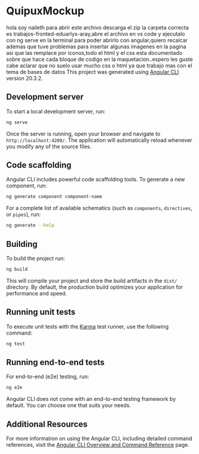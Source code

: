 # QuipuxMockup
hola soy naileth para abrir este archivo descarga el zip la carpeta correcta es trabajos-fronted-eduarlys-aray,abre el archivo en vs code y ejecutalo con ng serve en la terminal para poder abrirlo con angular,quiero recalcar ademas que tuve problemas para insertar algunas imagenes en la pagina asi que las remplace por iconos,todo el html y el css esta documentado sobre que hace cada bloque de codigo en la maquetacion..espero les guste cabe aclarar que no suelo usar mucho css o html ya que trabajo mas con el tema de bases de datos
This project was generated using [Angular CLI](https://github.com/angular/angular-cli) version 20.3.2.

## Development server

To start a local development server, run:

```bash
ng serve
```

Once the server is running, open your browser and navigate to `http://localhost:4200/`. The application will automatically reload whenever you modify any of the source files.

## Code scaffolding

Angular CLI includes powerful code scaffolding tools. To generate a new component, run:

```bash
ng generate component component-name
```

For a complete list of available schematics (such as `components`, `directives`, or `pipes`), run:

```bash
ng generate --help
```

## Building

To build the project run:

```bash
ng build
```

This will compile your project and store the build artifacts in the `dist/` directory. By default, the production build optimizes your application for performance and speed.

## Running unit tests

To execute unit tests with the [Karma](https://karma-runner.github.io) test runner, use the following command:

```bash
ng test
```

## Running end-to-end tests

For end-to-end (e2e) testing, run:

```bash
ng e2e
```

Angular CLI does not come with an end-to-end testing framework by default. You can choose one that suits your needs.

## Additional Resources

For more information on using the Angular CLI, including detailed command references, visit the [Angular CLI Overview and Command Reference](https://angular.dev/tools/cli) page.
